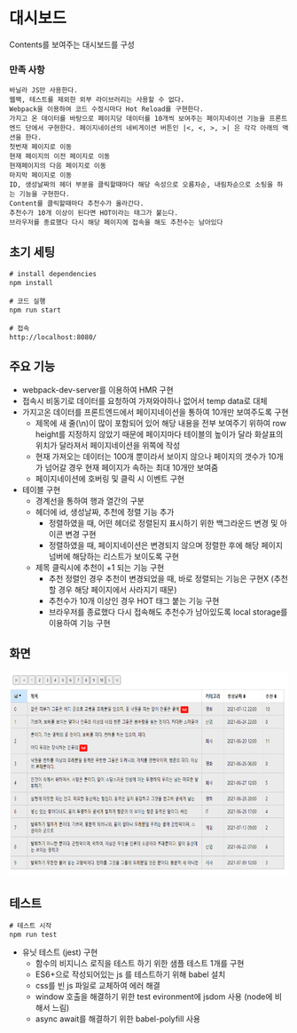# 대시보드
Contents를 보여주는 대시보드를 구성
### 만족 사항
```
바닐라 JS만 사용한다. 
웹팩, 테스트를 제외한 외부 라이브러리는 사용할 수 없다.
Webpack을 이용하여 코드 수정시마다 Hot Reload를 구현한다. 
가지고 온 데이터를 바탕으로 페이지당 데이터를 10개씩 보여주는 페이지네이션 기능을 프론트엔드 단에서 구현한다. 페이지네이션의 네비게이션 버튼인 |<, <, >, >| 은 각각 아래의 액션을 한다. 
첫번재 페이지로 이동 
현재 페이지의 이전 페이지로 이동 
현재페이지의 다음 페이지로 이동 
마지막 페이지로 이동 
ID, 생성날짜의 헤더 부분을 클릭할때마다 해당 속성으로 오름차순, 내림차순으로 소팅을 하는 기능을 구현한다.
Content를 클릭할때마다 추천수가 올라간다. 
추천수가 10개 이상이 된다면 HOT이라는 태그가 붙는다. 
브라우저를 종료했다 다시 해당 페이지에 접속을 해도 추천수는 남아있다
```

## 초기 세팅
```
# install dependencies
npm install

# 코드 실행
npm run start

# 접속
http://localhost:8080/

```

## 주요 기능
+ webpack-dev-server를 이용하여 HMR 구현
+ 접속시 비동기로 데이터를 요청하여 가져와야하나 없어서 temp data로 대체
+ 가지고온 데이터를 프론트엔드에서 페이지네이션을 통하여 10개만 보여주도록 구현
    - 제목에 새 줄(\n)이 많이 포함되어 있어 해당 내용을 전부 보여주기 위하여 row height를 지정하지 않았기 때문에 페이지마다 테이블의 높이가 달라 화살표의 위치가 달라져서 페이지네이션을 위쪽에 작성
    - 현재 가져오는 데이터는 100개 뿐이라서 보이지 않으나 페이지의 갯수가 10개가 넘어갈 경우 현재 페이지가 속하는 최대 10개만 보여줌
    - 페이지네이션에 호버링 및 클릭 시 이벤트 구현
+ 테이블 구현
    - 경계선을 통하여 행과 열간의 구분
    - 헤더에 id, 생성날짜, 추천에 정렬 기능 추가
        * 정렬하였을 때, 어떤 헤더로 정렬된지 표시하기 위한 백그라운드 변경 및 아이콘 변경 구현
        * 정렬하였을 때, 페이지네이션은 변경되지 않으며 정렬한 후에 해당 페이지 넘버에 해당하는 리스트가 보이도록 구현
    - 제목 클릭시에 추천이 +1 되는 기능 구현
        * 추천 정렬인 경우 추천이 변경되었을 때, 바로 정렬되는 기능은 구현X (추천할 경우 해당 페이지에서 사라지기 때문)
        * 추천수가 10개 이상인 경우 HOT 태그 붙는 기능 구현
        * 브라우저를 종료했다 다시 접속해도 추천수가 남아있도록 local storage를 이용하여 기능 구현

## 화면
<img src="./asset/dashboard.PNG"  width="700" height="370">

## 테스트
```
# 테스트 시작
npm run test

```
+ 유닛 테스트 (jest) 구현
    - 함수의 비지니스 로직을 테스트 하기 위한 샘플 테스트 1개를 구현
    - ES6+으로 작성되어있는 js 를 테스트하기 위해 babel 설치
    - css를 빈 js 파일로 교체하여 에러 해결
    - window 호출을 해결하기 위한 test evironment에 jsdom 사용 (node에 비해서 느림)
    - async await를 해결하기 위한 babel-polyfill 사용